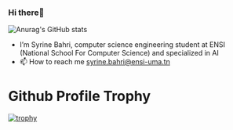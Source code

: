 ### Hi there👋

![Anurag's GitHub stats](https://github-readme-stats.vercel.app/api?username=syrineb11&show_icons=true&theme=radical)

- I’m Syrine Bahri, computer science engineering student at ENSI (National School For Computer Science) and specialized in AI
- 📫 How to reach me syrine.bahri@ensi-uma.tn
<!---
SyrineB11/SyrineB11 is a ✨ special ✨ repository because its `README.md` (this file) appears on your GitHub profile.
You can click the Preview link to take a look at your changes.
--->


# Github Profile Trophy

[![trophy](https://github-profile-trophy.vercel.app/?username=ryo-ma&theme=onedark)](https://github.com/ryo-ma/github-profile-trophy)

<br />
